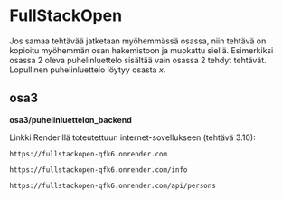 # FullStackOpen

Jos samaa tehtävää jatketaan myöhemmässä osassa, niin tehtävä on kopioitu myöhemmän osan hakemistoon ja muokattu siellä. Esimerkiksi osassa 2 oleva puhelinluettelo sisältää vain osassa 2 tehdyt tehtävät. Lopullinen puhelinluettelo löytyy osasta _x_.

## osa3

**osa3/puhelinluettelon_backend**

Linkki Renderillä toteutettuun internet-sovellukseen (tehtävä 3.10):

    https://fullstackopen-qfk6.onrender.com

    https://fullstackopen-qfk6.onrender.com/info

    https://fullstackopen-qfk6.onrender.com/api/persons
